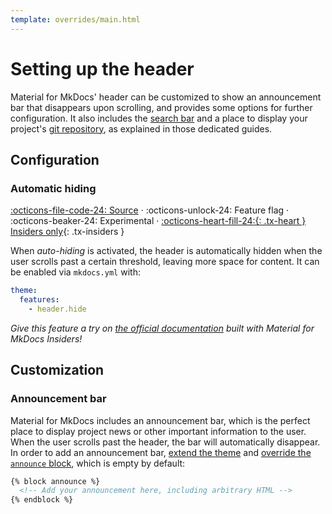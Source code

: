 ```yaml
---
template: overrides/main.html
---
```


# Setting up the header

Material for MkDocs' header can be customized to show an announcement bar that 
disappears upon scrolling, and provides some options for further configuration.
It also includes the [search bar][1] and a place to display your project's
[git repository][2], as explained in those dedicated guides.

  [1]: setting-up-site-search.md
  [2]: adding-a-git-repository.md

## Configuration

### Automatic hiding

[:octicons-file-code-24: Source][3] · 
:octicons-unlock-24: Feature flag · 
:octicons-beaker-24: Experimental ·
[:octicons-heart-fill-24:{: .tx-heart } Insiders only][3]{: .tx-insiders }

When _auto-hiding_ is activated, the header is automatically hidden when the
user scrolls past a certain threshold, leaving more space for content. It can
be enabled via `mkdocs.yml` with:

``` yaml
theme:
  features:
    - header.hide
```

_Give this feature a try on [the official documentation][4] built with Material
for MkDocs Insiders!_

  [3]: ../insiders.md
  [4]: https://squidfunk.github.io/mkdocs-material-insiders/

## Customization

### Announcement bar

Material for MkDocs includes an announcement bar, which is the perfect place to
display project news or other important information to the user. When the user
scrolls past the header, the bar will automatically disappear. In order to add
an announcement bar, [extend the theme][5] and [override the `announce`
block][6], which is empty by default:

``` html
{% block announce %}
  <!-- Add your announcement here, including arbitrary HTML -->
{% endblock %}
```

  [5]: ../customization.md#extending-the-theme
  [6]: ../customization.md#overriding-blocks
